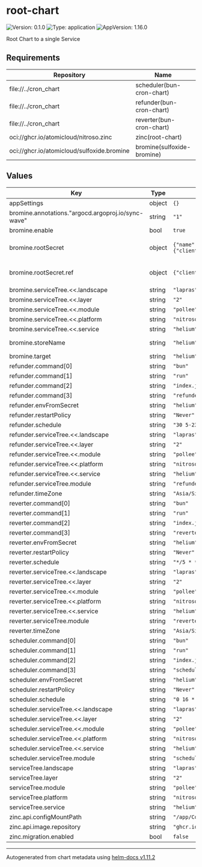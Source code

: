 # root-chart

![Version: 0.1.0](https://img.shields.io/badge/Version-0.1.0-informational?style=flat-square) ![Type: application](https://img.shields.io/badge/Type-application-informational?style=flat-square) ![AppVersion: 1.16.0](https://img.shields.io/badge/AppVersion-1.16.0-informational?style=flat-square)

Root Chart to a single Service

## Requirements

| Repository | Name | Version |
|------------|------|---------|
| file://../cron_chart | scheduler(bun-cron-chart) | 0.1.0 |
| file://../cron_chart | refunder(bun-cron-chart) | 0.1.0 |
| file://../cron_chart | reverter(bun-cron-chart) | 0.1.0 |
| oci://ghcr.io/atomicloud/nitroso.zinc | zinc(root-chart) | 1.26.0 |
| oci://ghcr.io/atomicloud/sulfoxide.bromine | bromine(sulfoxide-bromine) | 1.6.0 |

## Values

| Key | Type | Default | Description |
|-----|------|---------|-------------|
| appSettings | object | `{}` |  |
| bromine.annotations."argocd.argoproj.io/sync-wave" | string | `"1"` |  |
| bromine.enable | bool | `true` |  |
| bromine.rootSecret | object | `{"name":"helium","ref":{"clientId":"NITROSO_HELIUM_CLIENT_ID","clientSecret":"NITROSO_HELIUM_CLIENT_SECRET"}}` | Secret of Secrets reference |
| bromine.rootSecret.ref | object | `{"clientId":"NITROSO_HELIUM_CLIENT_ID","clientSecret":"NITROSO_HELIUM_CLIENT_SECRET"}` | Infisical Token Reference |
| bromine.serviceTree.<<.landscape | string | `"lapras"` |  |
| bromine.serviceTree.<<.layer | string | `"2"` |  |
| bromine.serviceTree.<<.module | string | `"pollee"` |  |
| bromine.serviceTree.<<.platform | string | `"nitroso"` |  |
| bromine.serviceTree.<<.service | string | `"helium"` |  |
| bromine.storeName | string | `"helium"` | Store name to create |
| bromine.target | string | `"helium"` |  |
| refunder.command[0] | string | `"bun"` |  |
| refunder.command[1] | string | `"run"` |  |
| refunder.command[2] | string | `"index.js"` |  |
| refunder.command[3] | string | `"refunder"` |  |
| refunder.envFromSecret | string | `"helium"` |  |
| refunder.restartPolicy | string | `"Never"` |  |
| refunder.schedule | string | `"30 5-23 * * *"` |  |
| refunder.serviceTree.<<.landscape | string | `"lapras"` |  |
| refunder.serviceTree.<<.layer | string | `"2"` |  |
| refunder.serviceTree.<<.module | string | `"pollee"` |  |
| refunder.serviceTree.<<.platform | string | `"nitroso"` |  |
| refunder.serviceTree.<<.service | string | `"helium"` |  |
| refunder.serviceTree.module | string | `"refunder"` |  |
| refunder.timeZone | string | `"Asia/Singapore"` |  |
| reverter.command[0] | string | `"bun"` |  |
| reverter.command[1] | string | `"run"` |  |
| reverter.command[2] | string | `"index.js"` |  |
| reverter.command[3] | string | `"reverter"` |  |
| reverter.envFromSecret | string | `"helium"` |  |
| reverter.restartPolicy | string | `"Never"` |  |
| reverter.schedule | string | `"*/5 * * * *"` |  |
| reverter.serviceTree.<<.landscape | string | `"lapras"` |  |
| reverter.serviceTree.<<.layer | string | `"2"` |  |
| reverter.serviceTree.<<.module | string | `"pollee"` |  |
| reverter.serviceTree.<<.platform | string | `"nitroso"` |  |
| reverter.serviceTree.<<.service | string | `"helium"` |  |
| reverter.serviceTree.module | string | `"reverter"` |  |
| reverter.timeZone | string | `"Asia/Singapore"` |  |
| scheduler.command[0] | string | `"bun"` |  |
| scheduler.command[1] | string | `"run"` |  |
| scheduler.command[2] | string | `"index.js"` |  |
| scheduler.command[3] | string | `"schedule"` |  |
| scheduler.envFromSecret | string | `"helium"` |  |
| scheduler.restartPolicy | string | `"Never"` |  |
| scheduler.schedule | string | `"0 16 * * *"` |  |
| scheduler.serviceTree.<<.landscape | string | `"lapras"` |  |
| scheduler.serviceTree.<<.layer | string | `"2"` |  |
| scheduler.serviceTree.<<.module | string | `"pollee"` |  |
| scheduler.serviceTree.<<.platform | string | `"nitroso"` |  |
| scheduler.serviceTree.<<.service | string | `"helium"` |  |
| scheduler.serviceTree.module | string | `"scheduler"` |  |
| serviceTree.landscape | string | `"lapras"` |  |
| serviceTree.layer | string | `"2"` |  |
| serviceTree.module | string | `"pollee"` |  |
| serviceTree.platform | string | `"nitroso"` |  |
| serviceTree.service | string | `"helium"` |  |
| zinc.api.configMountPath | string | `"/app/Config"` |  |
| zinc.api.image.repository | string | `"ghcr.io/atomicloud/nitroso.zinc/api"` |  |
| zinc.migration.enabled | bool | `false` |  |

----------------------------------------------
Autogenerated from chart metadata using [helm-docs v1.11.2](https://github.com/norwoodj/helm-docs/releases/v1.11.2)
